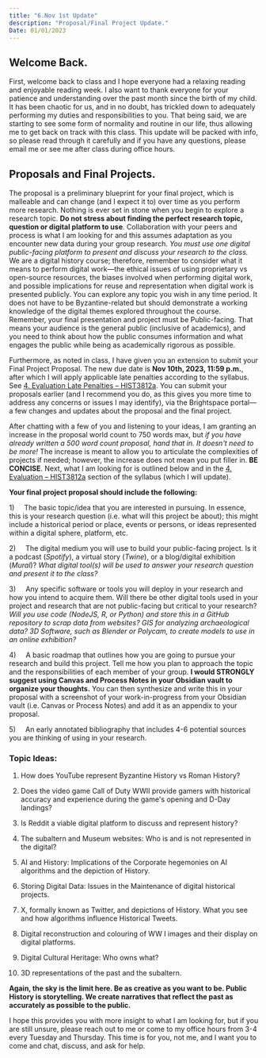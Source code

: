 ```yaml
---
title: "6.Nov 1st Update"
description: "Proposal/Final Project Update."
Date: 01/01/2023
---
```



## Welcome Back.

First, welcome back to class and I hope everyone had a relaxing reading and enjoyable reading week. I also want to thank everyone for your patience and understanding over the past month since the birth of my child. It has been chaotic for us, and in no doubt, has trickled down to adequately performing my duties and responsibilities to you. That being said, we are starting to see some form of normality and routine in our life, thus allowing me to get back on track with this class.  This update will be packed with info, so please read through it carefully and if you have any questions, please email me or see me after class during office hours. 

## Proposals and Final Projects.

The proposal is a preliminary blueprint for your final project, which is malleable and can change (and I expect it to) over time as you perform more research. Nothing is ever set in stone when you begin to explore a research topic. **Do not stress about finding the perfect research topic, question or digital platform to use**. Collaboration with your peers and process is what I am looking for and this assumes adaptation as you encounter new data during your group research. *You must use one digital public-facing platform to present and discuss your research to the class.* We are a digital history course; therefore, remember to consider what it means to perform digital work—the ethical issues of using proprietary vs open-source resources, the biases involved when performing digital work, and possible implications for reuse and representation when digital work is presented publicly. You can explore any topic you wish in any time period. It does not have to be Byzantine-related but should demonstrate a working knowledge of the digital themes explored throughout the course.  Remember, your final presentation and project must be Public-facing. That means your audience is the general public (inclusive of academics), and you need to think about how the public consumes information and what engages the public while being as academically rigorous as possible. 

Furthermore, as noted in class, I have given you an extension to submit your Final Project Proposal. The new due date is **Nov 10th, 2023, 11:59 p.m.**, after which I will apply applicable late penalties according to the syllabus. See [4. Evaluation Late Penalties – HIST3812a](https://digitalbyzantine.netlify.app/docs/4-evaluation/#late-penalties-and-when-life-intervenes). You can submit your proposals earlier (and I recommend you do, as this gives you more time to address any concerns or issues I may identify), via the Brightspace portal—a few changes and updates about the proposal and the final project.

After chatting with a few of you and listening to your ideas, I am granting an increase in the proposal world count to 750 words max, but *if you have already written a 500 word count proposal, hand that in. It doesn't need to be more!* The increase is meant to allow you to articulate the complexities of projects if needed; however, the increase does not mean you put filler in. **BE CONCISE**. Next, what I am looking for is outlined below and in the [4. Evaluation – HIST3812a](https://digitalbyzantine.netlify.app/docs/4-evaluation/#3-collaborative-project-proposal) section of the syllabus (which I will update). 

**Your final project proposal should include the following:**

1)     The basic topic/idea that you are interested in pursuing. In essence, this is your research question (i.e. what will this project be about); this might include a historical period or place, events or persons, or ideas represented within a digital sphere, platform, etc. 

2)     The digital medium you will use to build your public-facing project. Is it a podcast (*Spotify*), a virtual story (*Twine*), or a blog/digital exhibition (*Mural*)? *What digital tool(s) will be used to answer your research question and present it to the class?*

3)     Any specific software or tools you will deploy in your research and how you intend to acquire them. Will there be other digital tools used in your project and research that are not public-facing but critical to your research? *Will you use code (NodeJS, R, or Python) and store this in a GitHub repository to scrap data from websites? GIS for analyzing archaeological data? 3D Software, such as Blender or Polycam, to create models to use in an online exhibition?*

4)     A basic roadmap that outlines how you are going to pursue your research and build this project. Tell me how you plan to approach the topic and the responsibilities of each member of your group. **I would STRONGLY suggest using Canvas and Process Notes in your Obsidian vault to organize your thoughts.** You can then synthesize and write this in your proposal with a screenshot of your work-in-progress from your Obsidian vault (i.e. Canvas or Process Notes) and add it as an appendix to your proposal.  

5)     An early annotated bibliography that includes 4-6 potential sources you are thinking of using in your research. 

### Topic Ideas:
1) How does YouTube represent Byzantine History vs Roman History? 

2) Does the video game Call of Duty WWII provide gamers with historical accuracy and experience during the game's opening and D-Day landings? 

3) Is Reddit a viable digital platform to discuss and represent history? 

4) The subaltern and Museum websites: Who is and is not represented in the digital?  

5) AI and History: Implications of the Corporate hegemonies on AI algorithms and the depiction of History. 

6) Storing Digital Data: Issues in the Maintenance of digital historical projects.

7) X, formally known as Twitter, and depictions of History. What you see and how algorithms influence Historical Tweets.  

8) Digital reconstruction and colouring of WW I images and their display on digital platforms.

9) Digital Cultural Heritage: Who owns what? 

10) 3D representations of the past and the subaltern. 

**Again, the sky is the limit here. Be as creative as you want to be. Public History is storytelling. We create narratives that reflect the past as accurately as possible to the public.** 

I hope this provides you with more insight to what I am looking for, but if you are still unsure, please reach out to me or come to my office hours from 3-4 every Tuesday and Thursday. This time is for you, not me, and I want you to come and chat, discuss, and ask for help. 
